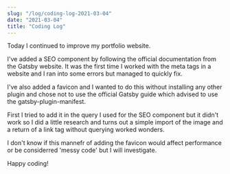 ```yaml
---
slug: "/log/coding-log-2021-03-04"
date: "2021-03-04"
title: "Coding Log"
---
```


Today I continued to improve my portfolio website.

<p>I've added a SEO component by following the official documentation from the Gatsby website. It was the first time I worked with the meta tags in a website and I ran into some errors but managed to quickly fix.</p>
<p>I've also added a favicon and I wanted to do this without installing any other plugin and chose not to use the official Gatsby guide which advised to use the gatsby-plugin-manifest.</p>
<p>First I tried to add it in the query I used for the SEO component but it didn't work so I did a little research and turns out a simple import of the image and a return of a link tag without querying worked wonders.</p>
<p>I don't know if this mannefr of adding the favicon would affect performance or be considerred 'messy code' but I will investigate.</p>
<p>Happy coding!</p>

